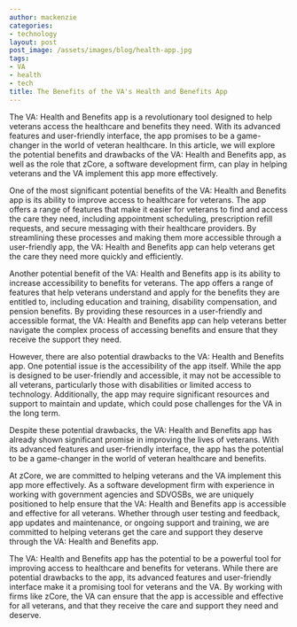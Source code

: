 ```yaml
---
author: mackenzie
categories:
- technology
layout: post
post_image: /assets/images/blog/health-app.jpg
tags:
- VA
- health
- tech
title: The Benefits of the VA's Health and Benefits App
---
```


The VA: Health and Benefits app is a revolutionary tool designed to help veterans access the healthcare and benefits they need. With its advanced features and user-friendly interface, the app promises to be a game-changer in the world of veteran healthcare. In this article, we will explore the potential benefits and drawbacks of the VA: Health and Benefits app, as well as the role that zCore, a software development firm, can play in helping veterans and the VA implement this app more effectively.

One of the most significant potential benefits of the VA: Health and Benefits app is its ability to improve access to healthcare for veterans. The app offers a range of features that make it easier for veterans to find and access the care they need, including appointment scheduling, prescription refill requests, and secure messaging with their healthcare providers. By streamlining these processes and making them more accessible through a user-friendly app, the VA: Health and Benefits app can help veterans get the care they need more quickly and efficiently.

Another potential benefit of the VA: Health and Benefits app is its ability to increase accessibility to benefits for veterans. The app offers a range of features that help veterans understand and apply for the benefits they are entitled to, including education and training, disability compensation, and pension benefits. By providing these resources in a user-friendly and accessible format, the VA: Health and Benefits app can help veterans better navigate the complex process of accessing benefits and ensure that they receive the support they need.

However, there are also potential drawbacks to the VA: Health and Benefits app. One potential issue is the accessibility of the app itself. While the app is designed to be user-friendly and accessible, it may not be accessible to all veterans, particularly those with disabilities or limited access to technology. Additionally, the app may require significant resources and support to maintain and update, which could pose challenges for the VA in the long term.

Despite these potential drawbacks, the VA: Health and Benefits app has already shown significant promise in improving the lives of veterans. With its advanced features and user-friendly interface, the app has the potential to be a game-changer in the world of veteran healthcare and benefits.

At zCore, we are committed to helping veterans and the VA implement this app more effectively. As a software development firm with experience in working with government agencies and SDVOSBs, we are uniquely positioned to help ensure that the VA: Health and Benefits app is accessible and effective for all veterans. Whether through user testing and feedback, app updates and maintenance, or ongoing support and training, we are committed to helping veterans get the care and support they deserve through the VA: Health and Benefits app.

The VA: Health and Benefits app has the potential to be a powerful tool for improving access to healthcare and benefits for veterans. While there are potential drawbacks to the app, its advanced features and user-friendly interface make it a promising tool for veterans and the VA. By working with firms like zCore, the VA can ensure that the app is accessible and effective for all veterans, and that they receive the care and support they need and deserve.